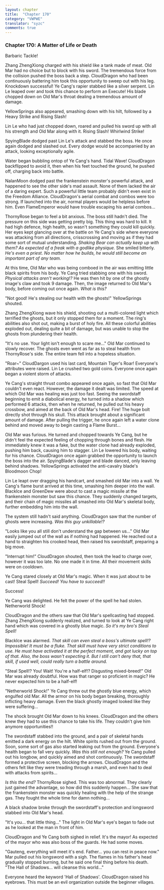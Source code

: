 ```yaml
---
layout: chapter
title:  "Chapter 170"
category: "VWPWE"
translator: "syzc"
comments: true
---
```


### Chapter 170: A Matter of Life or Death

Barbaric Tackle!

Zhang ZhengXiong charged with his shield like a tank made of meat. Old Mar had no choice but to block with his sword. The tremendous force from the collision pushed the boss back a step. CloudDragon who had been continuously battering him took this opportunity to sweep out with his leg. Knockdown successful! Ye Cang's rapier stabbed like a silver serpent. Lin Le leaped over and took this chance to perform an Execute! His blade chopped down on Old Mar's throat dealing a tremendous amount of damage.

YellowSprings also appeared, smashing down with his hilt, followed by a Heavy Strike and Rising Slash!

Lin Le who had just chopped down, roared and pulled his sword up with all his strength and Old Mar along with it. Rising Slash! Whirlwind Strike!

SpyingBlade dodged past Lin Le's attack and stabbed the boss. He once again dodged and slashed out. Every dodge would be accompanied by an attack, looking exceptionally agile.

Water began bubbling ontop of Ye Cang's hand. Tidal Wave! CloudDragon backflipped to avoid it, then when his feet touched the ground, he pushed off, charging back into battle. 

NalanMoon dodged past the frankenstein monster's powerful attack, and happened to see the other side's mad assault. None of them lacked the air of a daring expert. Such a powerful little team probably didn't even exist in the Freedom Alliance. CloudDragon's aerial combat and combos were too strong. If launched into the air, normal players would be helpless before him. Even FlameEmperor would have trouble escaping his aerial combos...

ThornyRose began to feel a bit anxious. The boss still hadn't died. The pressure on this side was getting pretty big. This thing was hard to kill. It had high defence, high health, so wasn't something they could kill quickly. Her eyes kept glancing over at the battle on Ye Cang's side where everyone was attacking from all directions, crisscrossing and moving as if they had some sort of mutual understanding. *Shaking Bear can actually keep up with them? As expected of a freak with a godlike physique.* She smiled bitterly. *He's even a priest. No matter how he builds, he would still become an important part of any team.*

At this time, Old Mar who was being comboed in the air was emitting little black spirits from his body. Ye Cang tried stabbing one with his sword. *Physical attacks aren't working!?* He was then hit by one of the ghostly image's claw and took 9 damage. Then, the image returned to Old Mar's body, before coming out once again. *What is this?*

"Not good! He's stealing our health with the ghosts!" YellowSprings shouted.

Zhang ZhengXiong wave his shield, shooting out a multi-colored light which terrified the ghosts, but it only stopped them for a moment. The ring's abilities also shot out, making a burst of holy fire. All these colorful abilities exploded out, dealing quite a bit of damage, but was unable to stop the ghosts from plundering their health.

"It's no use. Your light isn't enough to scare me..." Old Mar continued to slowly recover. The ghosts even went as far as to steal health from ThornyRose's side. The entire team fell into a hopeless situation.

"Roar~" CloudDargon used his last card, Mountain Tiger's Roar! Everyone's attributes were raised. Lin Le crushed two gold coins. Everyone once again began a violent storm of attacks.

Ye Cang's straight thrust combo appeared once again, so fast that Old Mar couldn't even react. However, the damage it dealt was limited. The speed at which Old Mar was healing was just too fast. Seeing the swordstaff beginning to emit a diabolical energy, he turned into a shadow which performed 6 attacks, then when he returned, he pulled out his heavy crossbow, and aimed at the back of Old Mar's head. Fire! The huge bolt directly shot through his skull. This attack brought about a significant amount of damage. After pulling the trigger, he once again left a water clone behind and moved away to begin casting a Flame Burst...

Old Mar was furious. He turned and chopped towards Ye Cang, but he didn't feel the expected feeling of chopping through bones and flesh. He immediately knew it was a fake, but the water clone had already exploded, pushing him back, causing him to stagger. Lin Le lowered his body, waiting for his chance. CloudDragon once again grabbed the opportunity to launch the boss into the air. SpyingBlade's dagger and blade danced, only leaving behind shadows. YellowSprings activated the anti-cavalry blade's Bloodmoon Chop! 

Lin Le leapt over dragging his handcart, and smashed old Mar into a wall. Ye Cang's flame burst arrived at this time, smashing him deeper into the wall. BlackIce and GreenDew were about to cast a magic missile at the frankenstein monster but saw this chance. They suddenly changed targets, and their chain of magic missiles all smashed into Old Mar's skeletal body, further embedding him into the wall.

The system still hadn't said anything. CloudDragon saw that the number of ghosts were increasing. *Was this guy unkillable!?*

"Looks like you all still don't understand the gap between us..." Old Mar easily jumped out of the wall as if nothing had happened. He reached out a hand to straighten his crooked head, then raised his swordstaff, preparing a big move.

"Interrupt him!" CloudDragon shouted, then took the lead to charge over, however it was too late. No one made it in time. All their movement skills were on cooldown.

Ye Cang stared closely at Old Mar's magic. When it was just about to be cast! Steal Spell! *Succeed! You have to succeed!!* 

Success!

Ye Cang was delighted. He felt the power of the spell he had stolen. Netherworld Shock!

CloudDragon and the others saw that Old Mar's spellcasting had stopped. Zhang ZhengXiong suddenly realized, and turned to look at Ye Cang right hand which was covered in a ghostly blue magic. *So it's my bro's Steal Spell!*

BlackIce was alarmed. *That skill can even steal a boss's ultimate spell!? Impossible! It must be a fluke. That skill must have very strict conditions to use. He must have activated it at the perfect moment, and got lucky on top of that. Also, the boss wasn't expecting it. But I still can't deny that, that skill, if used well, could really turn a battle around.*

"Steal Spell!? You! Wait! You're a half-elf!? Disgusting mixed-breed!" Old Mar was already doubtful. How was that ranger so proficient in magic? He never expected him to be a half-elf!

"Netherworld Shock!" Ye Cang threw out the ghostly blue energy, which engulfed old Mar. All the armor on his body began breaking, thoroughly inflicting heavy damage. Even the black ghostly imaged looked like they were suffering...

The shock brought Old Mar down to his knees. CloudDragon and the others knew they had to use this chance to take his life. They couldn't give him anymore opportunities!!

The swordstaff stabbed into the ground, and a pair of skeletal hands emitted a dark energy on the hilt. White spirits rushed out from the ground. Soon, some sort of gas also started leaking out from the ground. Everyone's health began to fall very quickly. *Was this still not enough?* Ye Cang pulled out his longbow, and quickly aimed and shot continuously. The swordstaff formed a protective screen, blocking the arrows. CloudDragon and the others felt like they were treading through a marsh, and even had to deal with attacks from spirits...

*Is this the end?* ThornyRose sighed. This was too abnormal. They clearly just gained the advantage, so how did this suddenly happen... She saw that the frankenstein monster was quickly healing with the help of the strange gas. They fought the whole time for damn nothing...

A black shadow broke through the swordstaff's protection and longsword stabbed into Old Mar's head.

"It's you... that little thing..." The light in Old Mar's eye's began to fade out as he looked at the man in front of him.

CloudDragon and Ye Cang both sighed in relief. It's the mayor! As expected of the mayor who was also boss of the guards. He had some moves.

"Gauteng, everything will meet it's end. Father... you can rest in peace now." Mar pulled out his longsword with a sigh. The flames in his father's head gradually stopped burning, but he said one final thing before his death. "The Hall of Shadows... will cleanse this world..."

Everyone heard the keyword 'Hall of Shadows'. CloudDragon raised his eyebrows. This must be an evil organization outside the beginner villages.
